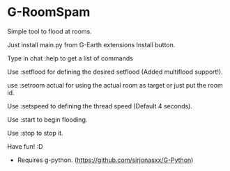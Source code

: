 # G-RoomSpam
Simple tool to flood at rooms.

Just install main.py from G-Earth extensions Install button.

Type in chat :help to get a list of commands

Use :setflood for defining the desired setflood (Added multiflood support!).

use :setroom actual for using the actual room as target or just put the room id.

Use :setspeed to defining the thread speed (Default 4 seconds).

Use :start to begin flooding.

Use :stop to stop it.


Have fun! :D

- Requires g-python. (https://github.com/sirjonasxx/G-Python)
